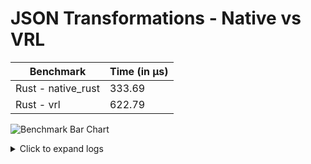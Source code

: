 # JSON Transformations - Native vs VRL 

| Benchmark | Time (in µs) |
|-----------|------|
| Rust - native_rust | 333.69 |
| Rust - vrl | 622.79 |

![Benchmark Bar Chart](https://quickchart.io/chart?bkg=white&c=%7B%22data%22%3A%7B%22datasets%22%3A%5B%7B%22data%22%3A%5B333.69%2C622.79%5D%2C%22label%22%3A%22Benchmark%20Results%22%7D%5D%2C%22labels%22%3A%5B%22Rust%20-%20native_rust%22%2C%22Rust%20-%20vrl%22%5D%7D%2C%22options%22%3A%7B%22scales%22%3A%7B%22yAxes%22%3A%5B%7B%22ticks%22%3A%7B%22beginAtZero%22%3Atrue%7D%7D%5D%7D%2C%22title%22%3A%7B%22display%22%3Atrue%2C%22text%22%3A%22Lower%20is%20Better%22%7D%7D%2C%22type%22%3A%22bar%22%7D)

<details><summary>Click to expand logs</summary>

Rust Benchmark Output:

```shell

running 0 tests

test result: ok. 0 passed; 0 failed; 0 ignored; 0 measured; 0 filtered out; finished in 0.00s

vrl                     time:   [617.23 ns 622.79 ns 628.74 ns]
                        change: [-1.0770% -0.2594% +0.5696%] (p = 0.54 > 0.05)
                        No change in performance detected.
Found 5 outliers among 100 measurements (5.00%)
  5 (5.00%) high mild

native_rust             time:   [331.71 ns 333.69 ns 335.62 ns]
                        change: [-0.3746% +1.1183% +2.4255%] (p = 0.12 > 0.05)
                        No change in performance detected.
Found 1 outliers among 100 measurements (1.00%)
  1 (1.00%) low mild


```



</details>
